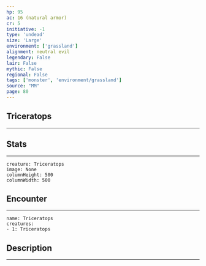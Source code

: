 ```yaml
---
hp: 95
ac: 16 (natural armor)
cr: 5
initiative: -1
type: 'undead'    
size: 'Large'
environment: ['grassland']
alignment: neutral evil
legendary: False
lair: False
mythic: False
regional: False
tags: ['monster', 'environment/grassland']
source: "MM"
page: 80
---
```


## Triceratops
---



## Stats
---

```statblock
creature: Triceratops
image: None
columnHeight: 500
columnWidth: 500
```

## Encounter
---

```encounter-table
name: Triceratops
creatures:
- 1: Triceratops
```

## Description
---




